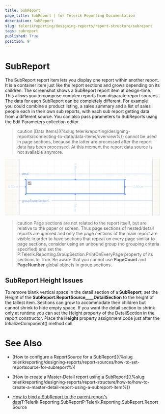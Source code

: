 ```yaml
---
title: SubReport
page_title: SubReport | for Telerik Reporting Documentation
description: SubReport
slug: telerikreporting/designing-reports/report-structure/subreport
tags: subreport
published: True
position: 9
---
```


# SubReport



The SubReport report item lets you display one report within another report. It is a container item just like the report sections and grows depending on its children. The screenshot shows a SubReport report
    	item at design-time. This allows you to compose complex reports from disparate report sources. The data for each SubReport can be completely different. For example you could combine a product listing, a sales summary and a list of sales people each in their own sub reports, with each sub report getting data from a different source. You can also pass parameters to SubReports using the Edit Parameters collection editor.

>caution [Data Items]({%slug telerikreporting/designing-reports/connecting-to-data/data-items/overview%}) cannot be used in page sections, because the latter are processed	   	after the report data has been processed. At this moment the report data source is not available anymore.


  
  ![](images/Subreport.png)



>caution Page sections are not related to the report itself, but are relative to the paper or 			screen. Thus page sections of nested/detail reports are ignored and only the page sections of the main report			are visible.In order to have sections that repeat on every page similar to page sections, consider using an unbound group 			(no grouping criteria specified) and set the P:Telerik.Reporting.GroupSection.PrintOnEveryPage 			property of its sections to True. Be aware that you cannot use  __PageCount__  and 			 __PageNumber__  global objects in group sections.




## SubReport Height Issues

To remove blank vertical space in the detail section of a __SubReport__, set the Height of 
      		the __SubReport.ReportSource____DetailSection__ to the height of the 
        	tallest item. Sections can grow to accommodate their children but cannot shrink to hide empty space. If you want the 
        	detail section to shrink only at runtime you can set the Height property of the DetailSection in the report constructor. 
        	Place the __Height__ property assignment code just after the IntializeComponent() method call.

# See Also

 * [How to configure a ReportSource for a SubReport]({%slug telerikreporting/designing-reports/report-sources/how-to-set-reportsource-for-subreport%})

 * [How to create a Master-Detail report using a SubReport]({%slug telerikreporting/designing-reports/report-structure/how-to/how-to-create-a-master-detail-report-using-a-subreport-item%})

 * [How to bind a SubReport to the parent report's data](https://www.telerik.com/support/kb/reporting/details/how-to-bind-sub-report-to-main-report-s-data)T:Telerik.Reporting.SubReportP:Telerik.Reporting.SubReport.ReportSource
